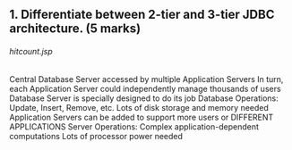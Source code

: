 ## 1.  Differentiate between 2-tier and 3-tier JDBC architecture. (5 marks)
######  hitcount.jsp
Central Database Server accessed by multiple Application Servers
In turn, each Application Server could independently manage thousands of users
Database Server is specially designed to do its job
Database Operations: Update, Insert, Remove, etc.
Lots of disk storage and memory needed
Application Servers can be added to support more users or DIFFERENT APPLICATIONS
Server Operations: Complex application-dependent computations
Lots of processor power needed



